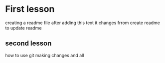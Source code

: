 # First lesson

creating a readme file
after adding this text it changes frrom create readme to update readme

## second lesson 
how to use git
making changes and all